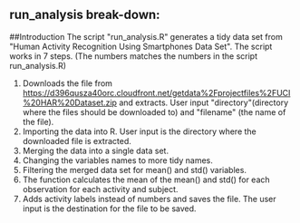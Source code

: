 ## run_analysis break-down:

##Introduction
The script "run_analysis.R"  generates a tidy data set from "Human Activity Recognition Using Smartphones Data Set".
The script works in 7 steps. (The numbers matches the numbers in the script run_analysis.R)

1. Downloads the file from https://d396qusza40orc.cloudfront.net/getdata%2Fprojectfiles%2FUCI%20HAR%20Dataset.zip and extracts. User input "directory"(directory where the files should be downloaded to) and "filename" (the name of the file).
2. Importing the data into R. User input is the directory where the downloaded file is extracted.
3. Merging the data into a single data set. 
4. Changing the variables names to more tidy names.
5. Filtering the merged data set for mean() and std() variables.
6. The function calculates the mean of the mean() and std() for each observation for each activity and subject.
7. Adds activity labels instead of numbers and saves the file. The user input is the destination for the file to be saved. 
